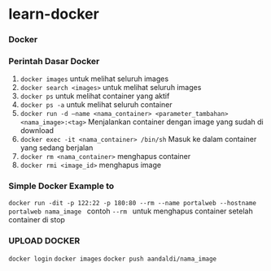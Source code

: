 # learn-docker
### Docker

### Perintah Dasar Docker
1. ```docker images```              untuk melihat seluruh images
2. ```docker search <images>```     untuk melihat seluruh images
3. ```docker ps```                  untuk melihat container yang aktif
4. ```docker ps -a```               untuk melihat seluruh container
5. ```docker run -d –name <nama_container> <parameter_tambahan> <nama_image>:<tag>``` Menjalankan container dengan image yang sudah di download
6. ```docker exec -it <nama_container> /bin/sh``` Masuk ke dalam container yang sedang berjalan
7. ```docker rm <nama_container>``` menghapus container
8. ```docker rmi <image_id>```  menghapus image


### Simple Docker Example to 
```docker run -dit -p 122:22 -p 180:80 --rm --name portalweb --hostname portalweb nama_image ```  contoh
```--rm ``` untuk menghapus container setelah container di stop

### UPLOAD DOCKER
```docker login```
```docker images```
```docker push aandaldi/nama_image```



